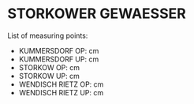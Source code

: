 # STORKOWER GEWAESSER

List of measuring points:

* KUMMERSDORF OP: <Value topic="rivers/pegel-online/SKG/KUMMERSDORF OP/measurementValue"/> cm
* KUMMERSDORF UP: <Value topic="rivers/pegel-online/SKG/KUMMERSDORF UP/measurementValue"/> cm
* STORKOW OP: <Value topic="rivers/pegel-online/SKG/STORKOW OP/measurementValue"/> cm
* STORKOW UP: <Value topic="rivers/pegel-online/SKG/STORKOW UP/measurementValue"/> cm
* WENDISCH RIETZ OP: <Value topic="rivers/pegel-online/SKG/WENDISCH RIETZ OP/measurementValue"/> cm
* WENDISCH RIETZ UP: <Value topic="rivers/pegel-online/SKG/WENDISCH RIETZ UP/measurementValue"/> cm
